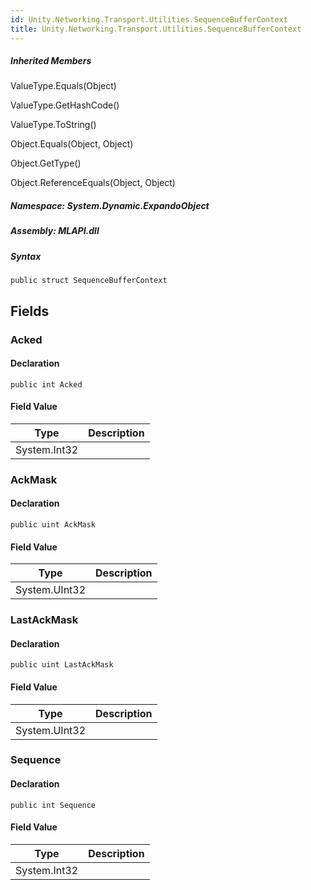 ```yaml
---  
id: Unity.Networking.Transport.Utilities.SequenceBufferContext  
title: Unity.Networking.Transport.Utilities.SequenceBufferContext  
---
```


<div class="markdown level0 summary">

</div>

<div class="markdown level0 conceptual">

</div>

<div class="inheritedMembers">

##### Inherited Members

<div>

ValueType.Equals(Object)

</div>

<div>

ValueType.GetHashCode()

</div>

<div>

ValueType.ToString()

</div>

<div>

Object.Equals(Object, Object)

</div>

<div>

Object.GetType()

</div>

<div>

Object.ReferenceEquals(Object, Object)

</div>

</div>

##### **Namespace**: System.Dynamic.ExpandoObject

##### **Assembly**: MLAPI.dll

##### Syntax

    public struct SequenceBufferContext

## Fields

### Acked

<div class="markdown level1 summary">

</div>

<div class="markdown level1 conceptual">

</div>

#### Declaration

    public int Acked

#### Field Value

| Type         | Description |
|--------------|-------------|
| System.Int32 |             |

### AckMask

<div class="markdown level1 summary">

</div>

<div class="markdown level1 conceptual">

</div>

#### Declaration

    public uint AckMask

#### Field Value

| Type          | Description |
|---------------|-------------|
| System.UInt32 |             |

### LastAckMask

<div class="markdown level1 summary">

</div>

<div class="markdown level1 conceptual">

</div>

#### Declaration

    public uint LastAckMask

#### Field Value

| Type          | Description |
|---------------|-------------|
| System.UInt32 |             |

### Sequence

<div class="markdown level1 summary">

</div>

<div class="markdown level1 conceptual">

</div>

#### Declaration

    public int Sequence

#### Field Value

| Type         | Description |
|--------------|-------------|
| System.Int32 |             |
